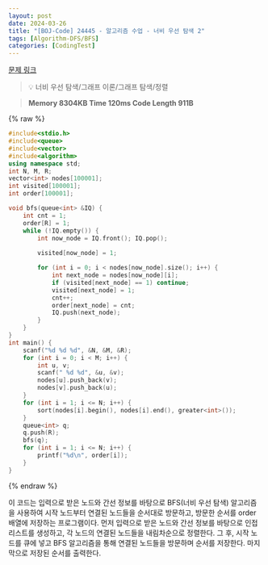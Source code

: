```yaml
---
layout: post
date: 2024-03-26
title: "[BOJ-Code] 24445 - 알고리즘 수업 - 너비 우선 탐색 2"
tags: [Algorithm-DFS/BFS]
categories: [CodingTest]
---
```


[문제 링크](https://www.acmicpc.net/problem/24445)


> 💡 너비 우선 탐색/그래프 이론/그래프 탐색/정렬


> **Memory   8304KB                                   Time   120ms                                Code Length   911B**



{% raw %}
```c++
#include<stdio.h>
#include<queue>
#include<vector>
#include<algorithm>
using namespace std;
int N, M, R;
vector<int> nodes[100001];
int visited[100001];
int order[100001];

void bfs(queue<int> &IQ) {
	int cnt = 1;
	order[R] = 1;
	while (!IQ.empty()) {
		int now_node = IQ.front(); IQ.pop();
		
		visited[now_node] = 1;

		for (int i = 0; i < nodes[now_node].size(); i++) {
			int next_node = nodes[now_node][i];
			if (visited[next_node] == 1) continue;
			visited[next_node] = 1;
			cnt++;
			order[next_node] = cnt;
			IQ.push(next_node);
		}
	}
}
int main() {
	scanf("%d %d %d", &N, &M, &R);
	for (int i = 0; i < M; i++) {
		int u, v;
		scanf(" %d %d", &u, &v);
		nodes[u].push_back(v);
		nodes[v].push_back(u);
	}
	for (int i = 1; i <= N; i++) {
		sort(nodes[i].begin(), nodes[i].end(), greater<int>());
	}
	queue<int> q;
	q.push(R);
	bfs(q);
	for (int i = 1; i <= N; i++) {
		printf("%d\n", order[i]);
	}
}
```
{% endraw %}



이 코드는 입력으로 받은 노드와 간선 정보를 바탕으로 BFS(너비 우선 탐색) 알고리즘을 사용하여 시작 노드부터 연결된 노드들을 순서대로 방문하고, 방문한 순서를 order 배열에 저장하는 프로그램이다. 먼저 입력으로 받은 노드와 간선 정보를 바탕으로 인접 리스트를 생성하고, 각 노드의 연결된 노드들을 내림차순으로 정렬한다. 그 후, 시작 노드를 큐에 넣고 BFS 알고리즘을 통해 연결된 노드들을 방문하며 순서를 저장한다. 마지막으로 저장된 순서를 출력한다.

